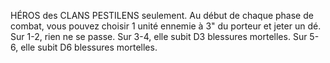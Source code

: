 HÉROS des CLANS PESTILENS seulement.
Au début de chaque phase de combat, vous
pouvez choisir 1 unité ennemie à 3" du porteur
et jeter un dé. Sur 1-2, rien ne se passe. Sur 3-4,
elle subit D3 blessures mortelles. Sur 5-6,
elle subit D6 blessures mortelles.
